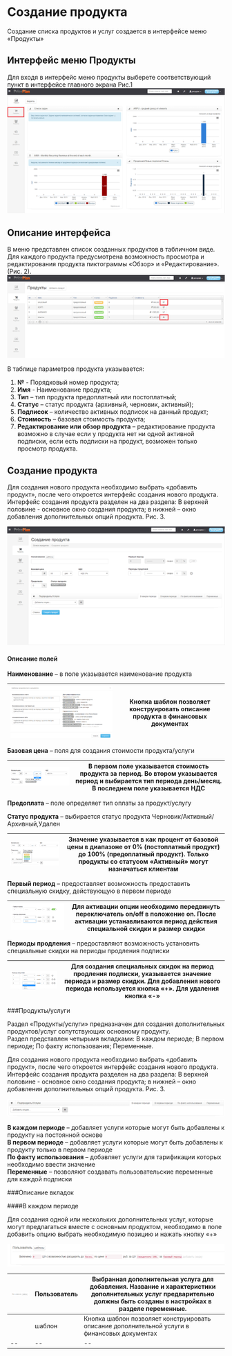 # Создание продукта

Создание списка продуктов и услуг создается в интерфейсе меню «Продукты»  
## Интерфейс меню Продукты

Для входя в интерфейс меню продукты выберете соответствующий пункт в интерфейсе главного экрана Рис.1  
![Рис.1](produkt_pic1.png)

## Описание интерфейса

В меню представлен список созданных продуктов в табличном виде. Для каждого продукта предусмотрена возможность просмотра и редактирования продукта пиктограммы «Обзор» и «Редактирование». (Рис. 2).   
![Рис.2](produkt_pic2.png)  

В таблице параметров продукта указывается:  
1.	**№** - Порядковый номер продукта;
2.	**Имя** - Наименование продукта;
3.	**Тип** – тип продукта предоплатный или постоплатный;
4.	**Статус** – статус продукта (архивный, черновик, активный);
5.	**Подписок** – количество активных подписок на данный продукт;
6.	**Стоимость** – базовая стоимость продукта;
7.	**Редактирование или обзор продукта** – редактирование продукта возможно в случае если у продукта нет ни одной активной подписки, если есть подписки на продукт, возможен только просмотр продукта.

## Создание продукта

Для создания нового продукта необходимо выбрать «добавить продукт», после чего откроется интерфейс создания нового продукта. Интерфейс создания продукта разделен на два раздела: В верхней половине  - основное окно создания продукта; в нижней – окно добавления дополнительных опций продукта. Рис. 3.  

![Рис.3](produkt_pic3.png)  

#### Описание полей

**Наименование** – в поле указывается наименование продукта

| ![](tab_pic1.png) | Кнопка шаблон позволяет конструировать описание продукта в финансовых документах |
| -- | -- |  

**Базовая цена** – поля для создания стоимости продукта/услуги  

| ![](tab_pic2.png) | В первом поле указывается стоимость продукта за период. Во втором указывается период и выбирается тип периода день/месяц. В последнем поле указывается НДС |
| -- | -- |

**Предоплата** – поле определяет тип оплаты за продукт/услугу  

**Статус продукта** – выбирается статус продукта Черновик/Активный/Архивный,Удален

|![](tab_pic3.png) | Значение указывается в как процент от базовой цены в диапазоне от 0% (постоплатный продукт) до 100% (предоплатный продукт). Только продукты со статусом «Активный» могут назначаться клиентам|
| -- | -- |


**Первый период** – предоставляет возможность предоставить специальную скидку, действующую в первом периоде

|![](tab_pic4.png) | Для активации опции необходимо передвинуть переключатель on/off в положение on. После активации устанавливаются период действия специальной скидки и размер скидки|
| -- | -- |

**Периоды продления** – предоставляют возможность установить специальные скидки на периоды продления подписки

|![](tab_pic5.png) | Для создания специальных скидок на период продления подписки, указывается значение периода и размер скидки. Для добавления нового периода используется кнопка «+». Для удаления кнопка «-»|
| -- | -- |

###Продукты/услуги


Раздел «Продукты/услуги» предназначен для создания дополнительных продуктов/услуг сопутствующих основному продукту.  
Раздел представлен четырьмя вкладками: В каждом периоде; В первом периоде; По факту использования; Переменные.  

Для создания нового продукта необходимо выбрать «добавить продукт», после чего откроется интерфейс создания нового продукта. Интерфейс создания продукта разделен на два раздела: В верхней половине  - основное окно создания продукта; в нижней – окно добавления дополнительных опций продукта. Рис. 3.  

![Рис.4](produkt_pic4.png)  

**В каждом периоде** – добавляет услуги которые могут быть добавлены к продукту на постоянной основе  
**В первом периоде** – добавляет услуги которые могут быть добавлены к продукту только в первом периоде  
**По факту использования** – добавляет услуги для тарификации которых необходимо ввести значение  
**Переменные** – позволяют создавать пользовательские переменные для каждой подписки  

###Описание вкладок

####В каждом периоде

Для создания одной или нескольких дополнительных услуг, которые могут предлагаться вместе с основным продуктом, необходимо в поле добавить опцию выбрать необходимую позицию и нажать кнопку «+»  

![Рис.5](produkt_pic5.png)


| ![](tab_pic6.png) | Пользователь | Выбранная дополнительная услуга для добавления. Название и характеристики дополнительных услуг предварительно должны быть созданы в настройках в разделе переменные. |
| -- | -- | -- |  
|  | шаблон | Кнопка шаблон позволяет конструировать описание дополнительной услуги в финансовых документах |
| -- | -- | -- |